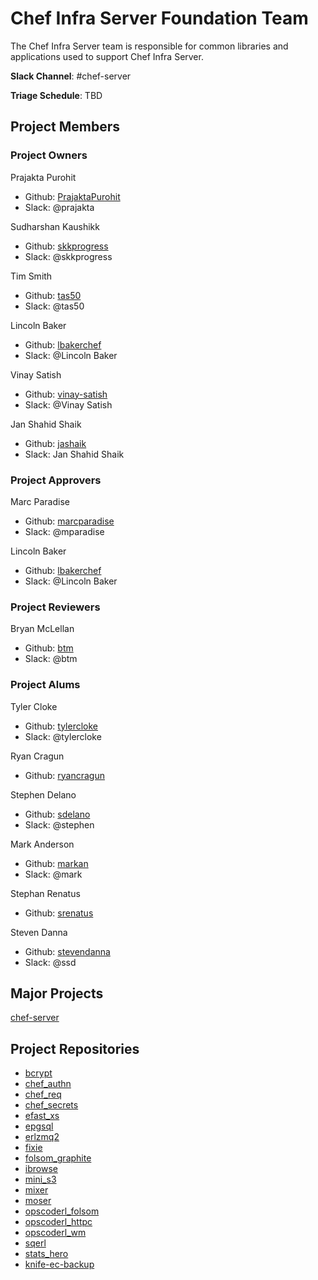 # Chef Infra Server Foundation Team

The Chef Infra Server team is responsible for common libraries and
applications used to support Chef Infra Server.

**Slack Channel**: #chef-server

**Triage Schedule**: TBD

## Project Members

### Project Owners

Prajakta Purohit

- Github: [PrajaktaPurohit](https://github.com/PrajaktaPurohit)
- Slack: @prajakta

Sudharshan Kaushikk

- Github: [skkprogress](https://github.com/skkprogress)
- Slack: @skkprogress

Tim Smith

- Github: [tas50](https://github.com/tas50)
- Slack: @tas50

Lincoln Baker

- Github: [lbakerchef](https://github.com/lbakerchef)
- Slack: @Lincoln Baker

Vinay Satish

- Github: [vinay-satish](https://github.com/vinay-satish)
- Slack: @Vinay Satish

Jan Shahid Shaik

- Github: [jashaik](https://github.com/jashaik)
- Slack: Jan Shahid Shaik

### Project Approvers

Marc Paradise

- Github: [marcparadise](https://github.com/marcparadise)
- Slack: @mparadise

Lincoln Baker

- Github: [lbakerchef](https://github.com/lbakerchef)
- Slack: @Lincoln Baker

### Project Reviewers

Bryan McLellan

- Github: [btm](https://github.com/btm)
- Slack: @btm

### Project Alums

Tyler Cloke

- Github: [tylercloke](https://github.com/tylercloke)
- Slack: @tylercloke

Ryan Cragun

- Github: [ryancragun](https://github.com/ryancragun)

Stephen Delano

- Github: [sdelano](https://github.com/sdelano)
- Slack: @stephen

Mark Anderson

- Github: [markan](https://github.com/markan)
- Slack: @mark

Stephan Renatus

- Github: [srenatus](https://github.com/srenatus)

Steven Danna

- Github: [stevendanna](https://github.com/stevendanna)
- Slack: @ssd

## Major Projects

[chef-server](https://github.com/chef/chef-server)

## Project Repositories

- [bcrypt](https://github.com/chef/erlang-bcrypt)
- [chef_authn](https://github.com/chef/chef_authn)
- [chef_req](https://github.com/chef/chef_req)
- [chef_secrets](https://github.com/chef/chef_secrets)
- [efast_xs](https://github.com/chef/efast_xs)
- [epgsql](https://github.com/chef/epgsql-1)
- [erlzmq2](https://github.com/chef/erlzmq2)
- [fixie](https://github.com/chef/fixie)
- [folsom_graphite](https://github.com/chef/folsom_graphite)
- [ibrowse](https://github.com/chef/ibrowse)
- [mini_s3](https://github.com/chef/mini_s3)
- [mixer](https://github.com/chef/mixer)
- [moser](https://github.com/chef/moser)
- [opscoderl_folsom](https://github.com/chef/opscoderl_folsom)
- [opscoderl_httpc](https://github.com/chef/opscoderl_httpc)
- [opscoderl_wm](https://github.com/chef/opscoderl_wm)
- [sqerl](https://github.com/chef/sqerl)
- [stats_hero](https://github.com/chef/stats_hero)
- [knife-ec-backup](https://github.com/chef/knife-ec-backup)